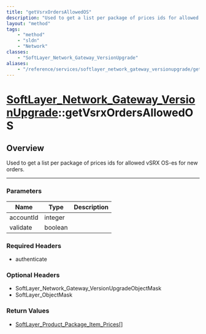 ```yaml
---
title: "getVsrxOrdersAllowedOS"
description: "Used to get a list per package of prices ids for allowed vSRX OS-es for new orders."
layout: "method"
tags:
    - "method"
    - "sldn"
    - "Network"
classes:
    - "SoftLayer_Network_Gateway_VersionUpgrade"
aliases:
    - "/reference/services/softlayer_network_gateway_versionupgrade/getVsrxOrdersAllowedOS"
---
```

# [SoftLayer_Network_Gateway_VersionUpgrade](/reference/services/SoftLayer_Network_Gateway_VersionUpgrade)::getVsrxOrdersAllowedOS





## Overview 
Used to get a list per package of prices ids for allowed vSRX OS-es for new orders. 



-----

### Parameters 
|Name | Type | Description |
| --- | --- | --- |
|accountId| integer| |
|validate| boolean| |


### Required Headers
* authenticate


### Optional Headers
* SoftLayer_Network_Gateway_VersionUpgradeObjectMask
* SoftLayer_ObjectMask

### Return Values
* <a href='/reference/datatypes/SoftLayer_Product_Package_Item_Prices'>SoftLayer_Product_Package_Item_Prices[] </a>




